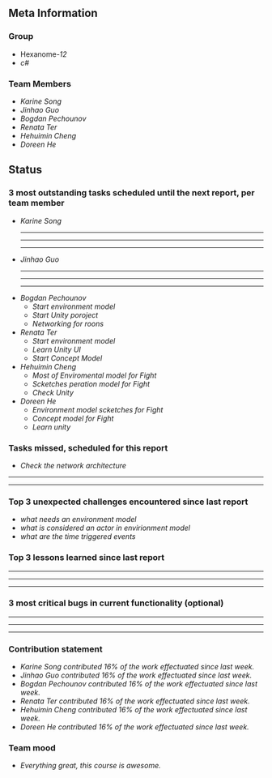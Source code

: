 ## Meta Information

### Group

 * Hexanome-*12*
 * *c#*

### Team Members

 * *Karine Song*
 * *Jinhao Guo*
 * *Bogdan Pechounov*
 * *Renata Ter*
 * *Hehuimin Cheng*
 * *Doreen He*

## Status

### 3 most outstanding tasks scheduled until the next report, per team member

 * *Karine Song*
   * **
   * **
   * **
 * *Jinhao Guo*
   * **
   * **
   * **
 * *Bogdan Pechounov*
   * *Start environment model*
   * *Start Unity poroject*
   * *Networking for roons*
 * *Renata Ter*
   * *Start environment model*
   * *Learn Unity UI*
   * *Start Concept Model*
 * *Hehuimin Cheng*
   * *Most of Enviromental model for Fight*
   * *Scketches peration model for Fight*
   * *Check Unity*
 * *Doreen He*
   * *Environment model scketches for Fight*
   * *Concept model for Fight*
   * *Learn unity*

### Tasks missed, scheduled for this report

 * *Check the network architecture*
 * **
 * **

### Top 3 unexpected challenges encountered since last report

  * *what needs an environment model*
  * *what is considered an actor in envirionment model*
  * *what are the time triggered events*

### Top 3 lessons learned since last report

 * **
 * **
 * **

### 3 most critical bugs in current functionality (optional)

 * **
 * **
 * **

### Contribution statement

 * *Karine Song contributed 16% of the work effectuated since last week.*
 * *Jinhao Guo contributed 16% of the work effectuated since last week.*
 * *Bogdan Pechounov contributed 16% of the work effectuated since last week.*
 * *Renata Ter contributed 16% of the work effectuated since last week.*
 * *Hehuimin Cheng contributed 16% of the work effectuated since last week.*
 * *Doreen He contributed 16% of the work effectuated since last week.*

### Team mood

 * *Everything great, this course is awesome.*
